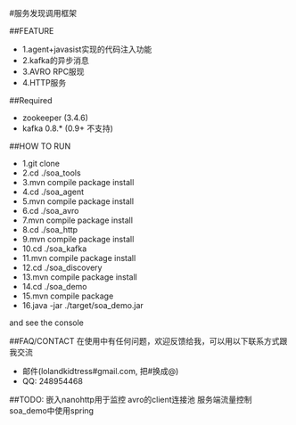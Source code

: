 #服务发现调用框架

##FEATURE

* 1.agent+javasist实现的代码注入功能 
* 2.kafka的异步消息  
* 3.AVRO RPC服现 
* 4.HTTP服务

##Required
* zookeeper (3.4.6)
* kafka 0.8.* (0.9+ 不支持)



##HOW TO RUN
* 1.git clone
* 2.cd ./soa_tools
* 3.mvn compile package install
* 4.cd ./soa_agent
* 5.mvn compile package install
* 6.cd ./soa_avro
* 7.mvn compile package install
* 8.cd ./soa_http
* 9.mvn compile package install
* 10.cd ./soa_kafka
* 11.mvn compile package install
* 12.cd ./soa_discovery
* 13.mvn compile package install
* 14.cd ./soa_demo 
* 15.mvn compile package
* 16.java -jar ./target/soa_demo.jar

and see the console

##FAQ/CONTACT
在使用中有任何问题，欢迎反馈给我，可以用以下联系方式跟我交流

* 邮件(lolandkidtress#gmail.com, 把#换成@)
* QQ: 248954468


##TODO:
嵌入nanohttp用于监控
avro的client连接池
服务端流量控制
soa_demo中使用spring
